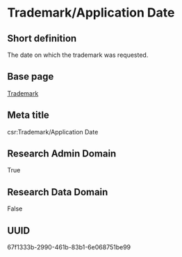 # Trademark/Application Date
## Short definition
The date on which the trademark was requested.
## Base page
[Trademark](../../Objects/Trademark.md)
## Meta title
csr:Trademark/Application Date
## Research Admin Domain
True
## Research Data Domain
False
## UUID
67f1333b-2990-461b-83b1-6e068751be99
